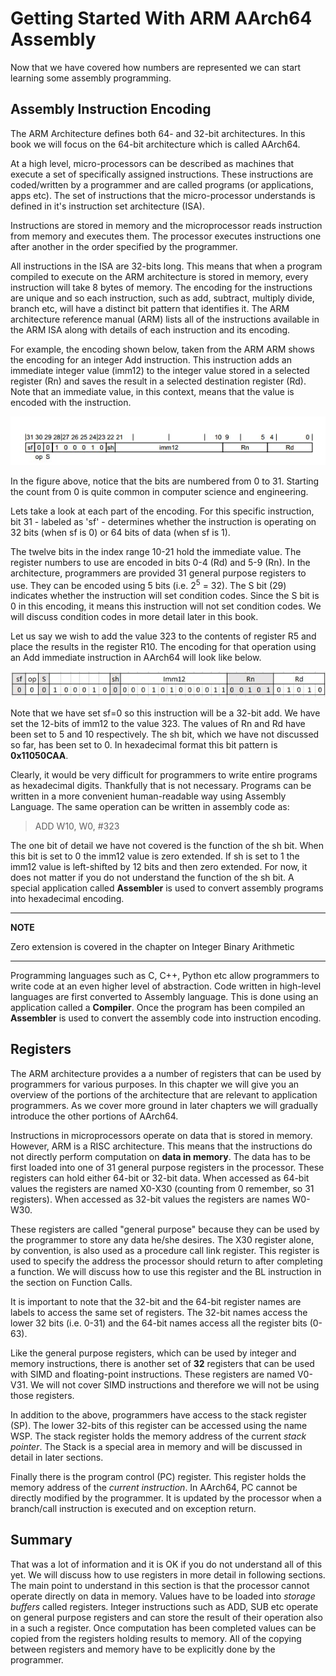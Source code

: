 # Getting Started With ARM AArch64 Assembly

Now that we have covered how numbers are represented we can start learning some assembly programming.

## Assembly Instruction Encoding
The ARM Architecture defines both 64- and 32-bit architectures. In this book we will focus on the 64-bit architecture which is called AArch64.

At a high level, micro-processors can be described as machines that execute a set of specifically assigned instructions. These instructions are coded/written by a programmer and are called programs (or applications, apps etc). The set of instructions that the micro-processor understands is defined in it's instruction set architecture (ISA).

Instructions are stored in memory and the microprocessor reads instruction from memory and executes them. The processor executes instructions one after another in the order specified by the programmer.

All instructions in the ISA are 32-bits long. This means that when a program compiled to execute on the ARM architecture is stored in memory, every instruction will take 8 bytes of memory. The encoding for the instructions are unique and so each instruction, such as add, subtract, multiply divide, branch etc, will have a distinct bit pattern that identifies it. The ARM architecture reference manual (ARM) lists all of the instructions available in the ARM ISA along with details of each instruction and its encoding.


For example, the encoding shown below, taken from the ARM ARM shows the encoding for an integer Add instruction. This instruction adds an immediate integer value (imm12) to the integer value stored in a selected register (Rn) and saves the result in a selected  destination register (Rd). Note that an immediate value, in this context, means that the value is encoded with the instruction.

![ADD imm encoding](images/Add_Imm_Encoding.jpg "ADD imm encoding")

In the figure above, notice that the bits are numbered from 0 to 31. Starting the count from 0 is quite common in computer science and engineering. 

Lets take a look at each part of the encoding. For this specific instruction, bit 31 - labeled as 'sf' - determines whether the instruction is operating on 32 bits (when sf is 0) or 64 bits of data (when sf is 1).

The twelve bits in the index range 10-21 hold the immediate value. The register numbers to use are encoded in bits 0-4 (Rd) and 5-9 (Rn). In the architecture, programmers are provided 31 general purpose registers to use. They can be encoded using 5 bits (i.e. 2<sup>5</sup> = 32). The S bit (29) indicates whether the instruction will set condition codes. Since the S bit is 0 in this encoding, it means this instruction will not set condition codes. We will discuss condition codes in more detail later in this book. 


Let us say we wish to add the value 323 to the contents of register R5 and place the results in the register R10. The encoding for that operation using an Add immediate instruction in AArch64 will look like below. 

![Populated ADD imm encoding](images/Add_Imm_Encoding2.jpg "Populated ADD imm encoding")

Note that we have set sf=0 so this instruction will be a 32-bit add. We have set the 12-bits of imm12 to the value 323. The values of Rn and Rd have been set to 5 and 10 respectively. The sh bit, which we have not discussed so far, has been set to 0. In hexadecimal format this bit pattern is **0x11050CAA**.  

Clearly, it would be very difficult for programmers to write entire programs as hexadecimal digits. Thankfully that is not necessary. Programs can be written in a more convenient human-readable way using Assembly Language. The same operation can be written in assembly code as: 


>ADD W10, W0, #323

The one bit of detail we have not covered is the function of the sh bit. When this bit is set to 0 the imm12 value is zero extended. If sh is set to 1 the imm12 value is left-shifted by 12 bits and then zero extended. For now, it does not matter if you do not understand the function of the sh bit. A special application called **Assembler** is used to convert assembly programs into hexadecimal encoding.

---
**NOTE**

Zero extension is covered in the chapter on Integer Binary Arithmetic

---

Programming languages such as C, C++, Python etc allow programmers to write code at an even higher level of abstraction. Code written in high-level languages are first converted to Assembly language. This is done using an application called a **Compiler**. Once the program has been compiled an **Assembler** is used to convert the assembly code into instruction encoding.

## Registers

The ARM architecture provides a a number of registers that can be used by programmers for various purposes. In this chapter we will give you an overview of the portions of the architecture that are relevant to application programmers. As we cover more ground in later chapters we will gradually introduce the other portions of AArch64.

Instructions in microprocessors operate on data that is stored in memory. However, ARM is a RISC architecture. This means that the instructions do not directly perform computation on **data in memory**. The data has to be first loaded into one of 31 general purpose registers in the processor. These registers can hold either 64-bit or 32-bit data. When accessed as 64-bit values the registers are named X0-X30 (counting from 0 remember, so 31 registers). When accessed as 32-bit values the registers are names W0-W30. 

These registers are called "general purpose" because they can be used by the programmer to store any data he/she desires. The X30 register alone, by convention, is also used as a procedure call link register. This register is used to specify the address the processor should return to after completing a function. We will discuss how to use this register and the BL instruction in the section on Function Calls.

It is important to note that the 32-bit and the 64-bit register names are labels to access the same set of registers. The 32-bit names access the lower 32 bits (i.e. 0-31) and the 64-bit names access all the register bits (0-63).

Like the general purpose registers, which can be used by integer and memory instructions, there is another set of **32** registers that can be used with SIMD and floating-point instructions. These registers are named V0-V31. We will not cover SIMD instructions and therefore we will not be using those registers.

In addition to the above, programmers have access to the stack register (SP). The lower 32-bits of this register can be accessed using the name WSP. The stack register holds the memory address of the current *stack pointer*. The Stack is a special area in memory and will be discussed in detail in later sections.

Finally there is the program control (PC) register. This register holds the memory address of the *current instruction*. In AArch64, PC cannot be directly modified by the programmer. It is updated by the processor when a branch/call instruction is executed and on exception return. 

## Summary 

That was a lot of information and it is OK if you do not understand all of this yet. We will discuss how to use registers in more detail in following sections. The main point to understand in this section is that the processor cannot operate directly on data in memory. Values have to be loaded into *storage buffers* called registers. Integer instructions such as ADD, SUB etc operate on general purpose registers and can store the result of their operation also in a such a register. Once computation has been completed values can be copied from the registers holding results to memory. All of the copying between registers and memory have to be explicitly done by the programmer.

